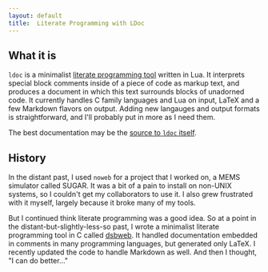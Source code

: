 ```yaml
---
layout: default
title:  Literate Programming with LDoc 
---
```


## What it is

`ldoc` is a minimalist
[literate programming tool](http://en.wikipedia.org/wiki/Literate_programming)
written in Lua.  It interprets special block comments inside of a
piece of code as markup text, and produces a document in which this
text surrounds blocks of unadorned code.  It currently handles C
family languages and Lua on input, LaTeX and a few Markdown flavors on
output.  Adding new langauges and output formats is straightforward,
and I'll probably put in more as I need them.

The best documentation may be the [source to `ldoc` itself](ldoc.html).

## History

In the distant past, I used `noweb` for a project that I worked on,
a MEMS simulator called SUGAR.  It was a bit of a pain to install on
non-UNIX systems, so I couldn't get my collaborators to use it.
I also grew frustrated with it myself, largely because it broke many
of my tools.

But I continued think literate programming was a good idea.  So at a
point in the distant-but-slightly-less-so past, I wrote a minimalist
literate programming tool in C called
[dsbweb](http://www.cs.cornell.edu/~bindel/software.html).  It handled
documentation embedded in comments in many programming languages, but
generated only LaTeX.  I recently updated the code to handle Markdown
as well.  And then I thought, "I can do better..."
